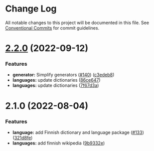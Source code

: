 # Change Log

All notable changes to this project will be documented in this file.
See [Conventional Commits](https://conventionalcommits.org) for commit guidelines.

# [2.2.0](https://github.com/zxcvbn-ts/zxcvbn/compare/@zxcvbn-ts/language-fi@2.1.0...@zxcvbn-ts/language-fi@2.2.0) (2022-09-12)


### Features

* **generator:** Simplify generators ([#140](https://github.com/zxcvbn-ts/zxcvbn/issues/140)) ([c3edeb8](https://github.com/zxcvbn-ts/zxcvbn/commit/c3edeb84de4f0e9a67aa9b07095b174059a6863a))
* **languages:** update dictionaries ([86ce647](https://github.com/zxcvbn-ts/zxcvbn/commit/86ce647b5dc675f68e205adcc16646dbfca593e7))
* **languages:** update dictionaries ([7f67d3a](https://github.com/zxcvbn-ts/zxcvbn/commit/7f67d3a71ef3b1136fc965c21d9febbfa3e74193))





# 2.1.0 (2022-08-04)


### Features

* **language:** add Finnish dictionary and language package ([#133](https://github.com/zxcvbn-ts/zxcvbn/issues/133)) ([321d8fe](https://github.com/zxcvbn-ts/zxcvbn/commit/321d8fe1daaa0293f314d0a2940de0a867130d76))
* **languages:** add finnish wikipedia ([9b9332e](https://github.com/zxcvbn-ts/zxcvbn/commit/9b9332e8ea491c9dc0e0b5a7e23ed1e40c3d3e5b))
